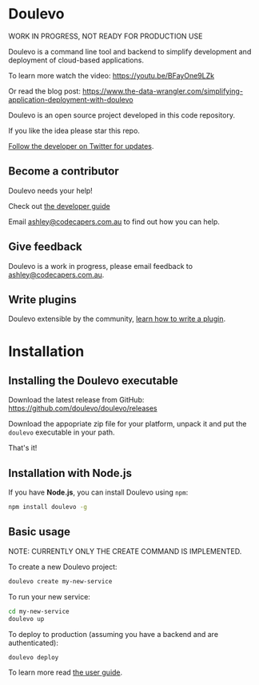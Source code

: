 # Doulevo

WORK IN PROGRESS, NOT READY FOR PRODUCTION USE

Doulevo is a command line tool and backend to simplify development and deployment of cloud-based applications.

To learn more watch the video:
https://youtu.be/BFayOne9LZk

Or read the blog post:
https://www.the-data-wrangler.com/simplifying-application-deployment-with-doulevo

Doulevo is an open source project developed in this code repository.

If you like the idea please star this repo.

[Follow the developer on Twitter for updates](https://twitter.com/ashleydavis75).

## Become a contributor

Doulevo needs your help! 

Check out [the developer guide](Developer)

Email ashley@codecapers.com.au to find out how you can help.

## Give feedback

Doulevo is a work in progress, please email feedback to ashley@codecapers.com.au.

## Write plugins

Doulevo extensible by the community, [learn how to write a plugin](Plugin-developers-guide.md).

# Installation

## Installing the Doulevo executable

Download the latest release from GitHub:
https://github.com/doulevo/doulevo/releases

Download the appopriate zip file for your platform, unpack it and put the `doulevo` executable in your path.

That's it!

## Installation with Node.js

If you have **Node.js**, you can install Doulevo using `npm`:

```bash
npm install doulevo -g
```

## Basic usage

NOTE: CURRENTLY ONLY THE CREATE COMMAND IS IMPLEMENTED.

To create a new Doulevo project:

```bash
doulevo create my-new-service
```

To run your new service:

```bash
cd my-new-service
doulevo up
```

To deploy to production (assuming you have a backend and are authenticated):

```bash
doulevo deploy
```

To learn more read [the user guide](User-guide.md).
